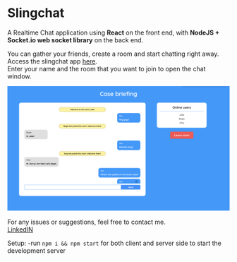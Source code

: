# Slingchat
A Realtime Chat application using **React** on the front end, with **NodeJS + Socket.io web socket library** on the back end.

You can gather your friends, create a room and start chatting right away.\
Access the slingchat app [here](https://sling-chat.netlify.app/).\
Enter your name and the room that you want to join to open the chat window.

![Screenshot](Screenshot.png)

For any issues or suggestions, feel free to contact me.\
[LinkedIN](https://www.linkedin.com/in/ragavendhar-t/)

Setup:
-run `npm i && npm start` for both client and server side to start the development server
